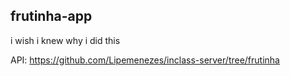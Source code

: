 ## frutinha-app

i wish i knew why i did this

API:
https://github.com/Lipemenezes/inclass-server/tree/frutinha
